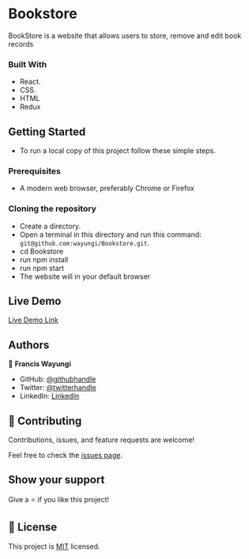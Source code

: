 # Bookstore
BookStore is a website that allows users to store, remove and edit book records 

### Built With

- React.
- CSS.
- HTML
- Redux


## Getting Started

- To run a local copy of this project follow these simple steps.

### Prerequisites
- A modern web browser, preferably Chrome or Firefox

### Cloning the repository
- Create a directory.
- Open a terminal in this directory and run this command: `git@github.com:wayungi/Bookstore.git`.
- cd Bookstore
- run npm install
- run npm start
- The website will in your default browser

## Live Demo

[Live Demo Link]()

## Authors

👤 **Francis Wayungi**

- GitHub: [@githubhandle](https://github.com/wayungi)
- Twitter: [@twitterhandle](https://twitter.com/FrancisWayungi)
- LinkedIn: [LinkedIn](https://linkedin.com/in/francis-wayungi-3aa626231)

## 🤝 Contributing

Contributions, issues, and feature requests are welcome!

Feel free to check the [issues page](../../issues/).

## Show your support

Give a ⭐️ if you like this project!

## 📝 License

This project is [MIT](./MIT.md) licensed.